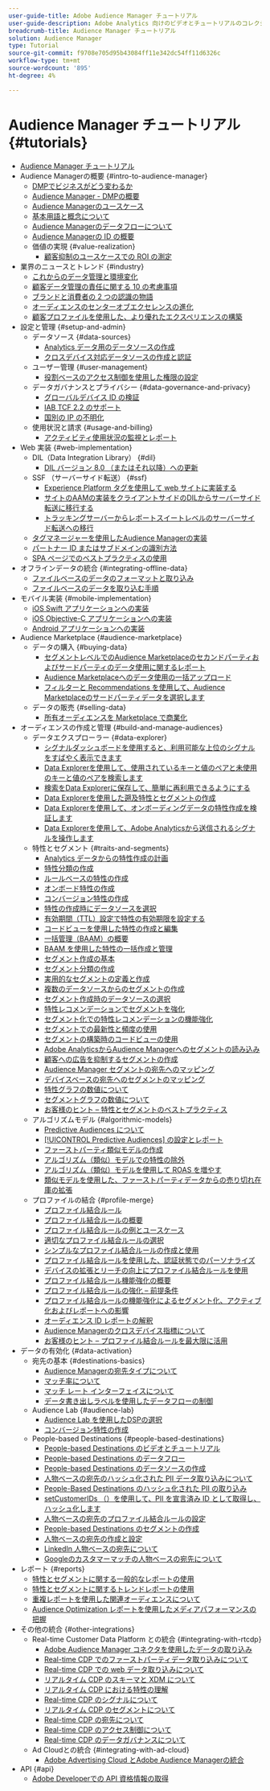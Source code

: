 ```yaml
---
user-guide-title: Adobe Audience Manager チュートリアル
user-guide-description: Adobe Analytics 向けのビデオとチュートリアルのコレクションです。
breadcrumb-title: Audience Manager チュートリアル
solution: Audience Manager
type: Tutorial
source-git-commit: f9708e705d95b43084ff11e342dc54ff11d6326c
workflow-type: tm+mt
source-wordcount: '895'
ht-degree: 4%

---
```



# Audience Manager チュートリアル {#tutorials}

+ [Audience Manager チュートリアル](overview.md)
+ Audience Managerの概要 {#intro-to-audience-manager}
   + [DMPでビジネスがどう変わるか](intro-to-audience-manager/how-a-dmp-can-change-your-business.md)
   + [Audience Manager - DMPの概要](intro-to-audience-manager/audience-manager-overview-of-a-dmp.md)
   + [Audience Managerのユースケース](intro-to-audience-manager/audience-manager-use-cases.md)
   + [基本用語と概念について](intro-to-audience-manager/understanding-basic-terms-and-concepts-in-audience-manager.md)
   + [Audience Managerのデータフローについて](intro-to-audience-manager/understanding-the-data-flow-in-audience-manager.md)
   + [Audience Managerの ID の概要](intro-to-audience-manager/introduction-to-identity-in-audience-manager.md)
   + 価値の実現 {#value-realization}
      + [顧客抑制のユースケースでの ROI の測定](intro-to-audience-manager/value-realization/measuring-roi-in-a-customer-suppression-use-case.md)
+ 業界のニュースとトレンド {#industry}
   + [ これからのデータ管理と環境変化 ](https://experienceleague.adobe.com/docs/platform-learn/tutorials/industry/the-future-of-data-management-and-the-changing-environment.html)
   + [ 顧客データ管理の責任に関する 10 の考慮事項 ](https://experienceleague.adobe.com/docs/platform-learn/tutorials/privacy/ten-considerations-for-responsible-customer-data-management.html)
   + [ ブランドと消費者の 2 つの認識の物語 ](https://experienceleague.adobe.com/docs/platform-learn/tutorials/industry/brands-vs-consumers.html)
   + [ オーディエンスのセンターオブエクセレンスの進化 ](https://experienceleague.adobe.com/docs/platform-learn/tutorials/industry/evolving-your-audience-center-of-excellence.html)
   + [ 顧客プロファイルを使用した、より優れたエクスペリエンスの構築 ](https://experienceleague.adobe.com/docs/platform-learn/tutorials/industry/building-better-experiences-with-customer-profiles.html)
+ 設定と管理 {#setup-and-admin}
   + データソース {#data-sources}
      + [Analytics データ用のデータソースの作成](setup-and-admin/data-sources/create-a-data-source-for-analytics-data.md)
      + [クロスデバイス対応データソースの作成と認証](setup-and-admin/data-sources/creating-a-cross-device-data-source-and-authenticating.md)
   + ユーザー管理 {#user-management}
      + [役割ベースのアクセス制御を使用した権限の設定](setup-and-admin/user-management/setting-permissions-with-role-based-access-control.md)
   + データガバナンスとプライバシー {#data-governance-and-privacy}
      + [グローバルデバイス ID の検証](setup-and-admin/data-governance-and-privacy/global-device-id-validation.md)
      + [IAB TCF 2.2 のサポート](setup-and-admin/data-governance-and-privacy/iab-tcf-support.md)
      + [国別の IP の不明化](setup-and-admin/data-governance-and-privacy/ip-obfuscation-by-country.md)
   + 使用状況と請求 {#usage-and-billing}
      + [アクティビティ使用状況の監視とレポート](setup-and-admin/usage-and-billing/monitoring-and-reporting-on-activity-usage.md)
+ Web 実装 {#web-implementation}
   + DIL（Data Integration Library） {#dil}
      + [DIL バージョン 8.0 （またはそれ以降）への更新](web-implementation/dil/updating-to-dil-version-8-0-or-greater.md)
   + SSF （サーバーサイド転送） {#ssf}
      + [Experience Platform タグを使用して web サイトに実装する ](https://experienceleague.adobe.com/docs/launch-learn/implementing-in-websites-with-launch/index.html?lang=en)
      + [サイトのAAMの実装をクライアントサイドのDILからサーバーサイド転送に移行する](web-implementation/ssf/migrating-your-site-implementation-from-client-side-dil-to-server-side-forwarding.md)
      + [トラッキングサーバーからレポートスイートレベルのサーバーサイド転送への移行](web-implementation/ssf/migrating-from-tracking-server-to-report-suite-level-server-side-forwarding.md)
   + [タグマネージャーを使用したAudience Managerの実装](web-implementation/using-tag-managers-to-implement-audience-manager.md)
   + [パートナー ID またはサブドメインの識別方法](web-implementation/how-to-identify-your-partner-id-or-subdomain.md)
   + [SPA ページでのベストプラクティスの使用](web-implementation/using-best-practices-on-spa-pages-when-sending-data-to-aam.md)
+ オフラインデータの統合 {#integrating-offline-data}
   + [ファイルベースのデータのフォーマットと取り込み](integrating-offline-data/formatting-and-ingesting-file-based-data.md)
   + [ファイルベースのデータを取り込む手順](integrating-offline-data/steps-for-ingesting-file-based-data.md)
+ モバイル実装 {#mobile-implementation}
   + [iOS Swift アプリケーションへの実装 ](https://experienceleague.adobe.com/docs/launch-learn/implementing-in-mobile-ios-swift-apps-with-launch/index.html?lang=en)
   + [iOS Objective-C アプリケーションへの実装 ](https://experienceleague.adobe.com/docs/launch-learn/implementing-in-mobile-ios-objective-c-apps-with-launch/index.html?lang=en)
   + [Android アプリケーションへの実装 ](https://experienceleague.adobe.com/docs/launch-learn/implementing-in-mobile-android-apps-with-launch/index.html?lang=en)
+ Audience Marketplace {#audience-marketplace}
   + データの購入 {#buying-data}
      + [セグメントレベルでのAudience Marketplaceのセカンドパーティおよびサードパーティのデータ使用に関するレポート](audience-marketplace/buying-data/reporting-2nd-and-3rd-party-data-usage-in-the-audience-marketplace-at-the-segment-level.md)
      + [Audience Marketplaceへのデータ使用の一括アップロード](audience-marketplace/buying-data/bulk-uploading-data-usage-into-the-audience-marketplace.md)
      + [フィルターと Recommendations を使用して、Audience Marketplaceのサードパーティデータを選択します](audience-marketplace/buying-data/using-filters-and-recommendations-to-choose-3rd-party-data-in-audience-marketplace.md)
   + データの販売 {#selling-data}
      + [所有オーディエンスを Marketplace で商業化](audience-marketplace/selling-data/commercialize-owned-audiences-on-marketplace.md)
+ オーディエンスの作成と管理 {#build-and-manage-audiences}
   + データエクスプローラー {#data-explorer}
      + [シグナルダッシュボードを使用すると、利用可能な上位のシグナルをすばやく表示できます](build-and-manage-audiences/data-explorer/using-the-signals-dashboard-to-quickly-view-top-available-signals.md)
      + [Data Explorerを使用して、使用されているキーと値のペアと未使用のキーと値のペアを検索します](build-and-manage-audiences/data-explorer/using-data-explorer-to-search-for-used-and-unused-key-value-pairs.md)
      + [検索をData Explorerに保存して、簡単に再利用できるようにする](build-and-manage-audiences/data-explorer/saving-searches-in-data-explorer-for-convenience-in-re-use.md)
      + [Data Explorerを使用した遡及特性とセグメントの作成](build-and-manage-audiences/data-explorer/using-data-explorer-to-create-retroactive-traits-and-segments.md)
      + [Data Explorerを使用して、オンボーディングデータの特性作成を検証します](build-and-manage-audiences/data-explorer/using-data-explorer-to-validate-trait-creation-for-your-onboarded-data.md)
      + [Data Explorerを使用して、Adobe Analyticsから送信されるシグナルを操作します](build-and-manage-audiences/data-explorer/using-data-explorer-to-work-with-signals-coming-from-adobe-analytics.md)
   + 特性とセグメント {#traits-and-segments}
      + [Analytics データからの特性作成の計画](build-and-manage-audiences/traits-and-segments/planning-trait-creation-from-analytics-data.md)
      + [特性分類の作成](build-and-manage-audiences/traits-and-segments/creating-a-trait-taxonomy.md)
      + [ルールベースの特性の作成](build-and-manage-audiences/traits-and-segments/creating-rule-based-traits.md)
      + [オンボード特性の作成](build-and-manage-audiences/traits-and-segments/creating-onboarded-traits.md)
      + [コンバージョン特性の作成](build-and-manage-audiences/traits-and-segments/creating-conversion-traits.md)
      + [特性の作成時にデータソースを選択](build-and-manage-audiences/traits-and-segments/choosing-a-data-source-when-creating-traits.md)
      + [有効期間（TTL）設定で特性の有効期限を設定する](build-and-manage-audiences/traits-and-segments/configuring-trait-expiration-with-the-time-to-live-ttl-setting.md)
      + [コードビューを使用した特性の作成と編集](build-and-manage-audiences/traits-and-segments/using-code-view-to-create-and-edit-traits.md)
      + [一括管理（BAAM）の概要](build-and-manage-audiences/traits-and-segments/introduction-to-bulk-management-baaam.md)
      + [BAAM を使用した特性の一括作成と管理](build-and-manage-audiences/traits-and-segments/creating-and-managing-traits-in-bulk-with-baaam.md)
      + [セグメント作成の基本](build-and-manage-audiences/traits-and-segments/the-basics-of-creating-segments.md)
      + [セグメント分類の作成](build-and-manage-audiences/traits-and-segments/creating-a-segment-taxonomy.md)
      + [実用的なセグメントの定義と作成](build-and-manage-audiences/traits-and-segments/practical-segment-definition-and-creation.md)
      + [複数のデータソースからのセグメントの作成](build-and-manage-audiences/traits-and-segments/creating-segments-from-multiple-data-sources.md)
      + [セグメント作成時のデータソースの選択](build-and-manage-audiences/traits-and-segments/choosing-a-data-source-when-creating-a-segment.md)
      + [特性レコメンデーションでセグメントを強化](build-and-manage-audiences/traits-and-segments/enhancing-your-segments-with-trait-recommendations.md)
      + [セグメント化での特性レコメンデーションの機能強化](build-and-manage-audiences/traits-and-segments/trait-recommendation-enhancements-in-the-segment-builder.md)
      + [セグメントでの最新性と頻度の使用](build-and-manage-audiences/traits-and-segments/using-recency-and-frequency-in-segments.md)
      + [セグメントの構築時のコードビューの使用](build-and-manage-audiences/traits-and-segments/using-code-view-when-building-segments.md)
      + [Adobe AnalyticsからAudience Managerへのセグメントの読み込み](build-and-manage-audiences/traits-and-segments/import-aa-segments-into-aam.md)
      + [顧客への広告を抑制するセグメントの作成](build-and-manage-audiences/traits-and-segments/building-a-segment-to-suppress-ads-to-customers.md)
      + [Audience Manager セグメントの宛先へのマッピング](build-and-manage-audiences/traits-and-segments/mapping-audience-manager-segments-to-destinations.md)
      + [デバイスベースの宛先へのセグメントのマッピング](build-and-manage-audiences/traits-and-segments/mapping-segments-to-a-device-based-destination.md)
      + [特性グラフの数値について](build-and-manage-audiences/traits-and-segments/understanding-numbers-in-the-trait-graph.md)
      + [セグメントグラフの数値について](build-and-manage-audiences/traits-and-segments/understanding-numbers-in-the-segment-graph.md)
      + [お客様のヒント – 特性とセグメントのベストプラクティス](build-and-manage-audiences/traits-and-segments/customer-tips-traits-and-segments-best-practices.md)
   + アルゴリズムモデル {#algorithmic-models}
      + [Predictive Audiences について](build-and-manage-audiences/algorithmic-models/understanding-predictive-audiences.md)
      + [[!UICONTROL Predictive Audiences] の設定とレポート](build-and-manage-audiences/algorithmic-models/configure-and-report-on-predictive-audiences.md)
      + [ファーストパーティ類似モデルの作成](build-and-manage-audiences/algorithmic-models/creating-a-first-party-look-alike-model.md)
      + [アルゴリズム（類似）モデルでの特性の除外](build-and-manage-audiences/algorithmic-models/excluding-traits-in-algorithmic-look-alike-models.md)
      + [アルゴリズム（類似）モデルを使用して ROAS を増やす](build-and-manage-audiences/algorithmic-models/increase-roas-by-using-algorithmic-look-alike-models.md)
      + [類似モデルを使用した、ファーストパーティデータからの売り切れ在庫の拡張](build-and-manage-audiences/algorithmic-models/using-look-alike-models-to-extend-sold-out-inventory-from-your-1st-party-data.md)
   + プロファイルの結合 {#profile-merge}
      + [プロファイル結合ルール](build-and-manage-audiences/profile-merge/profile-merge.md)
      + [プロファイル結合ルールの概要](build-and-manage-audiences/profile-merge/overview-of-profile-merge-rules.md)
      + [プロファイル結合ルールの例とユースケース](build-and-manage-audiences/profile-merge/profile-merge-rule-examples-and-use-cases.md)
      + [適切なプロファイル結合ルールの選択](build-and-manage-audiences/profile-merge/choosing-the-right-profile-merge-rule.md)
      + [シンプルなプロファイル結合ルールの作成と使用](build-and-manage-audiences/profile-merge/creating-and-using-simple-profile-merge-rules.md)
      + [プロファイル結合ルールを使用した、認証状態でのパーソナライズ](build-and-manage-audiences/profile-merge/using-profile-merge-rules-to-personalize-in-an-authenticated-state.md)
      + [デバイスの拡張とリーチの向上にプロファイル結合ルールを使用](build-and-manage-audiences/profile-merge/using-profile-merge-rules-for-device-extension-and-increased-reach.md)
      + [プロファイル結合ルール機能強化の概要](build-and-manage-audiences/profile-merge/overview-of-profile-merge-rule-enhancements.md)
      + [プロファイル結合ルールの強化 – 前提条件](build-and-manage-audiences/profile-merge/profile-merge-rule-enhancements-pre-requisites.md)
      + [プロファイル結合ルールの機能強化によるセグメント化、アクティブ化およびレポートへの影響](build-and-manage-audiences/profile-merge/how-profile-merge-rule-enhancements-impact-segmentation-activation-and-reporting.md)
      + [オーディエンス ID レポートの解釈](build-and-manage-audiences/profile-merge/interpret-audience-identity-reporting.md)
      + [Audience Managerのクロスデバイス指標について](build-and-manage-audiences/profile-merge/understanding-cross-device-metrics-in-audience-manager.md)
      + [お客様のヒント – プロファイル結合ルールを最大限に活用](build-and-manage-audiences/profile-merge/customer-tips-getting-the-most-out-of-profile-merge-rules.md)
+ データの有効化 {#data-activation}
   + 宛先の基本 {#destinations-basics}
      + [Audience Managerの宛先タイプについて](data-activation/destinations-basics/understanding-audience-manager-destination-types.md)
      + [マッチ率について](data-activation/destinations-basics/understanding-match-rates.md)
      + [マッチ レート インターフェイスについて](data-activation/destinations-basics/understanding-the-match-rate-interface-in-audience-manager.md)
      + [データ書き出しラベルを使用したデータフローの制御](data-activation/destinations-basics/using-data-export-labels-to-control-data-flow.md)
   + Audience Lab {#audience-lab}
      + [Audience Lab を使用したDSPの選択](data-activation/audience-lab/using-audience-lab-to-choose-a-dsp.md)
      + [ コンバージョン特性の作成 ](https://experienceleague.adobe.com/docs/audience-manager-learn/tutorials/build-and-manage-audiences/traits-and-segments/creating-conversion-traits.html?lang=ja)
   + People-based Destinations {#people-based-destinations}
      + [People-based Destinations のビデオとチュートリアル](data-activation/people-based-destinations/pbd.md)
      + [People-based Destinations のデータフロー](data-activation/people-based-destinations/people-based-destinations-data-flow.md)
      + [People-based Destinations のデータソースの作成](data-activation/people-based-destinations/creating-a-data-source-for-people-based-destinations.md)
      + [人物ベースの宛先のハッシュ化された PII データ取り込みについて](data-activation/people-based-destinations/understanding-hashed-pii-data-ingestion-for-people-based-destinations.md)
      + [People-Based Destinations のハッシュ化された PII の取り込み](data-activation/people-based-destinations/ingesting-hashed-pii-for-people-based-destinations.md)
      + [setCustomerIDs （）を使用して、PII を宣言済み ID として取得し、ハッシュ化します](data-activation/people-based-destinations/using-setcustomerids-to-ingest-and-hash-pii-as-a-declared-id.md)
      + [人物ベースの宛先のプロファイル結合ルールの設定](data-activation/people-based-destinations/configuring-profile-merge-rules-for-people-based-destinations.md)
      + [People-based Destinations のセグメントの作成](data-activation/people-based-destinations/creating-segments-for-people-based-destinations.md)
      + [人物ベースの宛先の作成と設定](data-activation/people-based-destinations/create-and-configure-people-based-destinations.md)
      + [LinkedIn 人物ベースの宛先について](data-activation/people-based-destinations/understanding-and-configuring-the-linkedin-pbd.md)
      + [Googleのカスタマーマッチの人物ベースの宛先について](data-activation/people-based-destinations/understanding-and-configuring-the-google-customer-match-pbd.md)
+ レポート {#reports}
   + [特性とセグメントに関する一般的なレポートの使用](reports/using-general-reports-with-traits-and-segments.md)
   + [特性とセグメントに関するトレンドレポートの使用](reports/using-trended-reports-with-traits-and-segments.md)
   + [重複レポートを使用した関連オーディエンスについて](reports/understand-related-audiences-with-overlap-reports.md)
   + [Audience Optimization レポートを使用したメディアパフォーマンスの把握](reports/using-audience-optimization-reports-to-understand-media-performance.md)
+ その他の統合 {#other-integrations}
   + Real-time Customer Data Platform との統合 {#integrating-with-rtcdp}
      + [Adobe Audience Manager コネクタを使用したデータの取り込み ](https://experienceleague.adobe.com/docs/platform-learn/tutorials/sources/ingest-data-from-aam.html?lang=en#sources)
      + [Real-time CDP でのファーストパーティデータ取り込みについて](other-integrations/integrating-with-rtcdp/rtcdp-1pd-ingestion-for-aam-users.md)
      + [Real-time CDP での web データ取り込みについて](other-integrations/integrating-with-rtcdp/rtcdp-web-ingestion-for-aam-users.md)
      + [リアルタイム CDP のスキーマと XDM について](other-integrations/integrating-with-rtcdp/rtcdp-schemas-xdm-for-aam-users.md)
      + [リアルタイム CDP における特性の理解](other-integrations/integrating-with-rtcdp/rtcdp-traits-for-aam-users.md)
      + [Real-time CDP のシグナルについて](other-integrations/integrating-with-rtcdp/rtcdp-signals-for-aam-users.md)
      + [リアルタイム CDP のセグメントについて](other-integrations/integrating-with-rtcdp/rtcdp-segments-for-aam-users.md)
      + [Real-time CDP の宛先について](other-integrations/integrating-with-rtcdp/rtcdp-destinations-for-aam-users.md)
      + [Real-time CDP のアクセス制御について](other-integrations/integrating-with-rtcdp/rtcdp-access-control-for-aam-users.md)
      + [Real-time CDP のデータガバナンスについて](other-integrations/integrating-with-rtcdp/rtcdp-data-gov-for-aam-users.md)
   + Ad Cloudとの統合 {#integrating-with-ad-cloud}
      + [Adobe Advertising Cloud とAdobe Audience Managerの統合](other-integrations/integrating-with-ad-cloud/advertising-cloud-and-audience-manager-integration.md)
+ API {#api}
   + [Adobe Developerでの API 資格情報の取得](api/retrieve-api-credentials-in-adobe-io.md)
